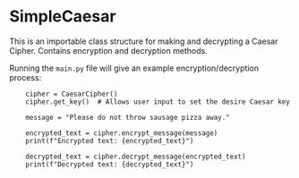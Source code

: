 # SimpleCaesar
This is an importable class structure for making and decrypting a Caesar Cipher.
Contains encryption and decryption methods.

Running the `main.py` file will give an example encryption/decryption process:
```
    cipher = CaesarCipher()
    cipher.get_key()  # Allows user input to set the desire Caesar key

    message = "Please do not throw sausage pizza away."

    encrypted_text = cipher.encrypt_message(message)
    print(f"Encrypted text: {encrypted_text}")

    decrypted_text = cipher.decrypt_message(encrypted_text)
    print(f"Decrypted text: {decrypted_text}")
```

